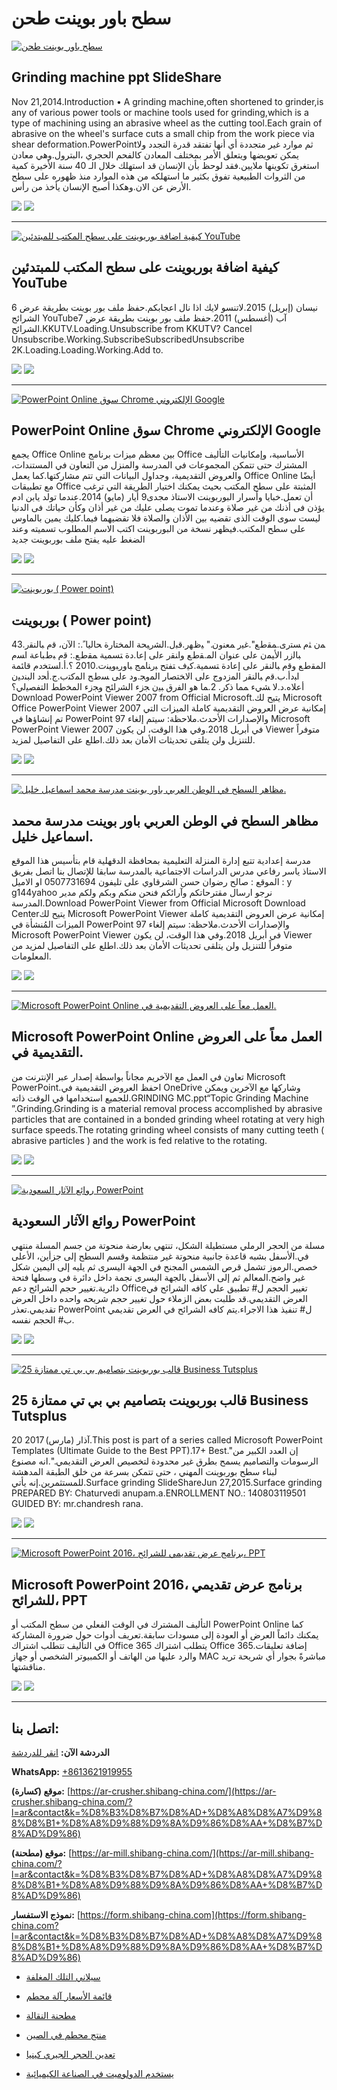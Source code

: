 # سطح باور بوينت طحن

<a href="https://swt.shibang-china.com/?l=ar&img&k=%D8%B3%D8%B7%D8%AD+%D8%A8%D8%A7%D9%88%D8%B1+%D8%A8%D9%88%D9%8A%D9%86%D8%AA+%D8%B7%D8%AD%D9%86" target="_blank">![سطح باور بوينت طحن](http://static.shibang-china.com/all-800x300/1374.jpg)</a>

## Grinding machine ppt SlideShare
Nov 21,2014.Introduction • A grinding machine,often shortened to grinder,is any of various power tools or machine tools used for grinding,which is a type of machining using an abrasive wheel as the cutting tool.Each grain of abrasive on the wheel&#39;s surface cuts a small chip from the work piece via shear deformation.PowerPointثم موارد غير متجددة أي أنها تفتقد قدرة التجدد ولا يمكن تعويضها ويتعلق الأمر بمختلف المعادن كالفحم الحجري ،البترول.وهي معادن استغرق تكوينها ملايين.فقد لوحظ بأن الإنسان قد استهلك خلال الـ 40 سنة الأخيرة كمية من الثروات الطبيعية تفوق بكثير ما استهلكه من هذه الموارد منذ ظهوره على سطح الأرض عن الان.وهكذا أصبح الإنسان يأخذ من رأس.


<a href="https://whatsapp.shibangsoft.com/WhatsApp.php" target="_blank" title="WhatsApp">![](http://static.shibang-china.com/icon/whatsapp.png)</a> <a href="https://swt.shibang-china.com/?l=ar&icon&k=%D8%B3%D8%B7%D8%AD+%D8%A8%D8%A7%D9%88%D8%B1+%D8%A8%D9%88%D9%8A%D9%86%D8%AA+%D8%B7%D8%AD%D9%86" target="_blank">![](http://static.shibang-china.com/icon/chat-ar.png)</a>

---

<a href="https://swt.shibang-china.com/?l=ar&img&k=%D8%B3%D8%B7%D8%AD+%D8%A8%D8%A7%D9%88%D8%B1+%D8%A8%D9%88%D9%8A%D9%86%D8%AA+%D8%B7%D8%AD%D9%86" target="_blank">![كيفية اضافة بوربوينت على سطح المكتب للمبتدئين YouTube](http://static.shibang-china.com/all-800x300/1085.jpg)</a>

## كيفية اضافة بوربوينت على سطح المكتب للمبتدئين YouTube
6 نيسان (إبريل) 2015.لاتنسو لايك اذا نال اعجابكم.حفظ ملف بور بوينت بطريقة عرض الشرائح YouTube7 آب (أغسطس) 2011.حفظ ملف بور بوينت بطريقة عرض الشرائح.KKUTV.Loading.Unsubscribe from KKUTV? Cancel Unsubscribe.Working.SubscribeSubscribedUnsubscribe 2K.Loading.Loading.Working.Add to.


<a href="https://whatsapp.shibangsoft.com/WhatsApp.php" target="_blank" title="WhatsApp">![](http://static.shibang-china.com/icon/whatsapp.png)</a> <a href="https://swt.shibang-china.com/?l=ar&icon&k=%D8%B3%D8%B7%D8%AD+%D8%A8%D8%A7%D9%88%D8%B1+%D8%A8%D9%88%D9%8A%D9%86%D8%AA+%D8%B7%D8%AD%D9%86" target="_blank">![](http://static.shibang-china.com/icon/chat-ar.png)</a>

---

<a href="https://swt.shibang-china.com/?l=ar&img&k=%D8%B3%D8%B7%D8%AD+%D8%A8%D8%A7%D9%88%D8%B1+%D8%A8%D9%88%D9%8A%D9%86%D8%AA+%D8%B7%D8%AD%D9%86" target="_blank">![PowerPoint Online سوق Chrome الإلكتروني Google](http://static.shibang-china.com/all-800x300/11.jpg)</a>

## PowerPoint Online سوق Chrome الإلكتروني Google
يجمع Office Online بين معظم ميزات برنامج Office الأساسية، وإمكانيات التأليف المشترك حتى تتمكن المجموعات في المدرسة والمنزل من التعاون في المستندات، والعروض التقديمية، وجداول البيانات التي تتم مشاركتها.كما يعمل Office Online أيضًا مع تطبيقات Office المثبتة على سطح المكتب بحيث يمكنك اختيار الطريقة التي ترغب أن تعمل.خبايا وأسرار البوربوينت الاستاذ مجدى9 أيار (مايو) 2014.عندما تولد يابن ادم يؤذن فى أذنك من غير صلاة وعندما تموت يصلى عليك من غير أذان وكأن حياتك فى الدنيا ليست سوى الوقت الذى تقضيه بين الأذان والصلاة فلا تقضيهما فيما.كليك يمين بالماوس على سطح المكتب.فيظهر نسخة من البوربوينت اكتب الاسم المطلوب تسميته وعند الضغط عليه يفتح ملف بوربوينت جديد


<a href="https://whatsapp.shibangsoft.com/WhatsApp.php" target="_blank" title="WhatsApp">![](http://static.shibang-china.com/icon/whatsapp.png)</a> <a href="https://swt.shibang-china.com/?l=ar&icon&k=%D8%B3%D8%B7%D8%AD+%D8%A8%D8%A7%D9%88%D8%B1+%D8%A8%D9%88%D9%8A%D9%86%D8%AA+%D8%B7%D8%AD%D9%86" target="_blank">![](http://static.shibang-china.com/icon/chat-ar.png)</a>

---

<a href="https://swt.shibang-china.com/?l=ar&img&k=%D8%B3%D8%B7%D8%AD+%D8%A8%D8%A7%D9%88%D8%B1+%D8%A8%D9%88%D9%8A%D9%86%D8%AA+%D8%B7%D8%AD%D9%86" target="_blank">![بوربوينت ( Power point)](http://static.shibang-china.com/all-800x300/205.jpg)</a>

## بوربوينت ( Power point)
43.ﻤن ﺜم ﺴﺘرى.ﻤﻘطﻊ&quot;.ﻏﻴر ﻤﻌﻨون.&quot; ﻴظﻬر.ﻗﺒل.اﻟﺸرﻴﺤﺔ اﻟﻤﺨﺘﺎرة ﺤﺎﻟﻴﺎﹰ.: اﻵن، ﻗم ﺒﺎﻟﻨﻘر ﺒﺎﻟزر اﻷﻴﻤن ﻋﻟﯽ ﻋﻨوان اﻟﻤ.ﻘطﻊ واﻨﻘر ﻋﻟﯽ إﻋﺎ.دة ﺘﺴﻤﻴﺔ ﻤﻘطﻊ.: ﻗم ﺒطﺒﺎﻋﺔ اﺴم اﻟﻤﻘطﻊ وﻗم ﺒﺎﻟﻨﻘر ﻋﻟﯽ إﻋﺎدة ﺘﺴﻤﻴﺔ.ﮐﻴف ﺘﻔﺘﺢ ﺒرﻨﺎﻤﺞ ﺒﺎورﺒوﻴﻨت.2010 ؟.أ.اﺴﺘﺨدم ﻗﺎﺌﻤﺔ اﺒدأ.ب.ﻗم ﺒﺎﻟﻨﻘر اﻟﻤزدوج ﻋﻟﯽ اﻻﺨﺘﺼﺎر اﻟﻤوﺠ.ود ﻋﻟﯽ ﺴطﺢ اﻟﻤﮐﺘب.ج.أﺤد اﻟﺒﻨدﻴن أﻋﻼه.د.ﻻ ﺸﻲء ﻤﻤﺎ ذﮐر. 2.ﻤﺎ ﻫو اﻟﻔرق ﺒﻴن ﺠزء اﻟﺸراﺌﺢ وﺠزء اﻟﻤﺨطط اﻟﺘﻔﺼﻴﻟﻲ؟Download PowerPoint Viewer 2007 from Official Microsoft.يتيح لك Microsoft Office PowerPoint Viewer 2007 إمكانية عرض العروض التقديمية كاملة الميزات التي تم إنشاؤها في PowerPoint 97 والإصدارات الأحدث.ملاحظة: سيتم إلغاء Microsoft PowerPoint Viewer 2007 في أبريل 2018.وفي هذا الوقت، لن يكون Viewer متوفراً للتنزيل ولن يتلقى تحديثات الأمان بعد ذلك.اطلع على التفاصيل لمزيد.


<a href="https://whatsapp.shibangsoft.com/WhatsApp.php" target="_blank" title="WhatsApp">![](http://static.shibang-china.com/icon/whatsapp.png)</a> <a href="https://swt.shibang-china.com/?l=ar&icon&k=%D8%B3%D8%B7%D8%AD+%D8%A8%D8%A7%D9%88%D8%B1+%D8%A8%D9%88%D9%8A%D9%86%D8%AA+%D8%B7%D8%AD%D9%86" target="_blank">![](http://static.shibang-china.com/icon/chat-ar.png)</a>

---

<a href="https://swt.shibang-china.com/?l=ar&img&k=%D8%B3%D8%B7%D8%AD+%D8%A8%D8%A7%D9%88%D8%B1+%D8%A8%D9%88%D9%8A%D9%86%D8%AA+%D8%B7%D8%AD%D9%86" target="_blank">![مظاهر السطح في الوطن العربي باور بوينت مدرسة محمد اسماعيل خليل.](http://static.shibang-china.com/all-800x300/602.jpg)</a>

## مظاهر السطح في الوطن العربي باور بوينت مدرسة محمد اسماعيل خليل.
مدرسة إعدادية تتبع إدارة المنزلة التعليمية بمحافظة الدقهلية قام بتأسيس هذا الموقع الاستاذ ياسر رفاعي مدرس الدراسات الاجتماعية بالمدرسة سابقا للإتصال بنا اتصل بفريق الموقع : صالح رضوان حسن الشرقاوي على تليفون 0507731694 او الاميل : y g144yahoo نرجو ارسال مقترحاتكم وآرائكم فنحن منكم وبكم ولكم مدير المدرسة.Download PowerPoint Viewer from Official Microsoft Download Centerيتيح لك Microsoft PowerPoint Viewer إمكانية عرض العروض التقديمية كاملة الميزات المُنشأة في PowerPoint 97 والإصدارات الأحدث.ملاحظة: سيتم إلغاء Microsoft PowerPoint Viewer في أبريل 2018.وفي هذا الوقت، لن يكون Viewer متوفراً للتنزيل ولن يتلقى تحديثات الأمان بعد ذلك.اطلع على التفاصيل لمزيد من المعلومات.


<a href="https://whatsapp.shibangsoft.com/WhatsApp.php" target="_blank" title="WhatsApp">![](http://static.shibang-china.com/icon/whatsapp.png)</a> <a href="https://swt.shibang-china.com/?l=ar&icon&k=%D8%B3%D8%B7%D8%AD+%D8%A8%D8%A7%D9%88%D8%B1+%D8%A8%D9%88%D9%8A%D9%86%D8%AA+%D8%B7%D8%AD%D9%86" target="_blank">![](http://static.shibang-china.com/icon/chat-ar.png)</a>

---

<a href="https://swt.shibang-china.com/?l=ar&img&k=%D8%B3%D8%B7%D8%AD+%D8%A8%D8%A7%D9%88%D8%B1+%D8%A8%D9%88%D9%8A%D9%86%D8%AA+%D8%B7%D8%AD%D9%86" target="_blank">![Microsoft PowerPoint Online العمل معاً على العروض التقديمية في.](http://static.shibang-china.com/all-800x300/310.jpg)</a>

## Microsoft PowerPoint Online العمل معاً على العروض التقديمية في.
تعاون في العمل مع الآخريم مجاناً بواسطة إصدار عبر الإنترنت من Microsoft PowerPoint.احفظ العروض التقديمية في OneDrive وشاركها مع الآخرين ويمكن للجميع استخدامها في الوقت ذاته.GRINDING MC.ppt“Topic Grinding Machine ”.Grinding.Grinding is a material removal process accomplished by abrasive particles that are contained in a bonded grinding wheel rotating at very high surface speeds.The rotating grinding wheel consists of many cutting teeth ( abrasive particles ) and the work is fed relative to the rotating.


<a href="https://whatsapp.shibangsoft.com/WhatsApp.php" target="_blank" title="WhatsApp">![](http://static.shibang-china.com/icon/whatsapp.png)</a> <a href="https://swt.shibang-china.com/?l=ar&icon&k=%D8%B3%D8%B7%D8%AD+%D8%A8%D8%A7%D9%88%D8%B1+%D8%A8%D9%88%D9%8A%D9%86%D8%AA+%D8%B7%D8%AD%D9%86" target="_blank">![](http://static.shibang-china.com/icon/chat-ar.png)</a>

---

<a href="https://swt.shibang-china.com/?l=ar&img&k=%D8%B3%D8%B7%D8%AD+%D8%A8%D8%A7%D9%88%D8%B1+%D8%A8%D9%88%D9%8A%D9%86%D8%AA+%D8%B7%D8%AD%D9%86" target="_blank">![روائع الآثار السعودية PowerPoint](http://static.shibang-china.com/all-800x300/839.jpg)</a>

## روائع الآثار السعودية PowerPoint
مسلة من الحجر الرملي مستطيلة الشكل، تنتهي بعارضة منحوتة من جسم المسلة منتهي في.الأسفل بشبه قاعدة جانبية منحوتة غير منتظمة وقسم السطح إلى جزأين، الأعلى خصص.الرموز تشمل قرص الشمس المجنح في الجهة اليسرى ثم يليه إلى اليمين شكل غير واضح.المعالم ثم إلى الأسفل بالجهة اليسرى نجمة داخل دائرة في وسطها فتحة دائرية.تغيير حجم الشرائح دعم Officeتغيير الحجم ل# تطبيق علي كافه الشرائح في العرض التقديمي.قد طلبت بعض الزملاء حول تغيير حجم شريحه واحده داخل العرض تقديمي.تعذر PowerPoint ل# تنفيذ هذا الاجراء.يتم كافه الشرائح في العرض تقديمي ب# الحجم نفسه.


<a href="https://whatsapp.shibangsoft.com/WhatsApp.php" target="_blank" title="WhatsApp">![](http://static.shibang-china.com/icon/whatsapp.png)</a> <a href="https://swt.shibang-china.com/?l=ar&icon&k=%D8%B3%D8%B7%D8%AD+%D8%A8%D8%A7%D9%88%D8%B1+%D8%A8%D9%88%D9%8A%D9%86%D8%AA+%D8%B7%D8%AD%D9%86" target="_blank">![](http://static.shibang-china.com/icon/chat-ar.png)</a>

---

<a href="https://swt.shibang-china.com/?l=ar&img&k=%D8%B3%D8%B7%D8%AD+%D8%A8%D8%A7%D9%88%D8%B1+%D8%A8%D9%88%D9%8A%D9%86%D8%AA+%D8%B7%D8%AD%D9%86" target="_blank">![25 قالب بوربوينت بتصاميم بي بي تي ممتازة Business Tutsplus](http://static.shibang-china.com/all-800x300/589.jpg)</a>

## 25 قالب بوربوينت بتصاميم بي بي تي ممتازة Business Tutsplus
20 آذار (مارس) 2017.This post is part of a series called Microsoft PowerPoint Templates (Ultimate Guide to the Best PPT).17+ Best.&quot;إن العدد الكبير من الرسومات والتصاميم يسمح بطرق غير محدودة لتخصيص العرض التقديمي.&quot;.انه مصنوع لبناء سطح بوربوينت المهني ، حتى تتمكن بسرعة من خلق الطبقة المدهشة للمستثمرين.إنه يأتي.Surface grinding SlideShareJun 27,2015.Surface grinding PREPARED BY: Chaturvedi anupam.a.ENROLLMENT NO.: 140803119501 GUIDED BY: mr.chandresh rana.


<a href="https://whatsapp.shibangsoft.com/WhatsApp.php" target="_blank" title="WhatsApp">![](http://static.shibang-china.com/icon/whatsapp.png)</a> <a href="https://swt.shibang-china.com/?l=ar&icon&k=%D8%B3%D8%B7%D8%AD+%D8%A8%D8%A7%D9%88%D8%B1+%D8%A8%D9%88%D9%8A%D9%86%D8%AA+%D8%B7%D8%AD%D9%86" target="_blank">![](http://static.shibang-china.com/icon/chat-ar.png)</a>

---

<a href="https://swt.shibang-china.com/?l=ar&img&k=%D8%B3%D8%B7%D8%AD+%D8%A8%D8%A7%D9%88%D8%B1+%D8%A8%D9%88%D9%8A%D9%86%D8%AA+%D8%B7%D8%AD%D9%86" target="_blank">![Microsoft PowerPoint 2016، برنامج عرض تقديمي للشرائح، PPT](http://static.shibang-china.com/all-800x300/1394.jpg)</a>

## Microsoft PowerPoint 2016، برنامج عرض تقديمي للشرائح، PPT
التأليف المشترك في الوقت الفعلي من سطح المكتب أو PowerPoint Online كما يمكنك دائماً العرض أو العودة إلى مسودات سابقة.تعريف أدوات حول ضرورة المشاركة في التأليف تتطلب اشتراك Office 365 يتطلب اشتراك Office 365.إضافة تعليقات والرد عليها من الهاتف أو الكمبيوتر الشخصي أو جهاز MAC مباشرةً بجوار أي شريحة تريد مناقشتها.

<a href="https://whatsapp.shibangsoft.com/WhatsApp.php" target="_blank" title="WhatsApp">![](http://static.shibang-china.com/icon/whatsapp.png)</a> <a href="https://swt.shibang-china.com/?l=ar&icon&k=%D8%B3%D8%B7%D8%AD+%D8%A8%D8%A7%D9%88%D8%B1+%D8%A8%D9%88%D9%8A%D9%86%D8%AA+%D8%B7%D8%AD%D9%86" target="_blank">![](http://static.shibang-china.com/icon/chat-ar.png)</a>

---
## اتصل بنا:

**الدردشة الآن:** [انقر للدردشة](https://swt.shibang-china.com?l=ar&contact&k=%D8%B3%D8%B7%D8%AD+%D8%A8%D8%A7%D9%88%D8%B1+%D8%A8%D9%88%D9%8A%D9%86%D8%AA+%D8%B7%D8%AD%D9%86)

**WhatsApp:**  [+8613621919955](https://whatsapp.shibangsoft.com/WhatsApp.php)

**موقع (كسارة):** [https://ar-crusher.shibang-china.com/](https://ar-crusher.shibang-china.com/?l=ar&contact&k=%D8%B3%D8%B7%D8%AD+%D8%A8%D8%A7%D9%88%D8%B1+%D8%A8%D9%88%D9%8A%D9%86%D8%AA+%D8%B7%D8%AD%D9%86)

**موقع (مطحنة):** [https://ar-mill.shibang-china.com/](https://ar-mill.shibang-china.com/?l=ar&contact&k=%D8%B3%D8%B7%D8%AD+%D8%A8%D8%A7%D9%88%D8%B1+%D8%A8%D9%88%D9%8A%D9%86%D8%AA+%D8%B7%D8%AD%D9%86)

**نموذج الاستفسار:** [https://form.shibang-china.com](https://form.shibang-china.com?l=ar&contact&k=%D8%B3%D8%B7%D8%AD+%D8%A8%D8%A7%D9%88%D8%B1+%D8%A8%D9%88%D9%8A%D9%86%D8%AA+%D8%B7%D8%AD%D9%86)

* [سيلاني التلك المغلفة](../26/%D8%B3%D9%8A%D9%84%D8%A7%D9%86%D9%8A%20%D8%A7%D9%84%D8%AA%D9%84%D9%83%20%D8%A7%D9%84%D9%85%D8%BA%D9%84%D9%81%D8%A9.md)

* [قائمة الأسعار آلة محطم](../27/%D9%82%D8%A7%D8%A6%D9%85%D8%A9%20%D8%A7%D9%84%D8%A3%D8%B3%D8%B9%D8%A7%D8%B1%20%D8%A2%D9%84%D8%A9%20%D9%85%D8%AD%D8%B7%D9%85.md)

* [مطحنة النقالة](../26/%D9%85%D8%B7%D8%AD%D9%86%D8%A9%20%D8%A7%D9%84%D9%86%D9%82%D8%A7%D9%84%D8%A9.md)

* [منتج محطم في الصين](../29/%D9%85%D9%86%D8%AA%D8%AC%20%D9%85%D8%AD%D8%B7%D9%85%20%D9%81%D9%8A%20%D8%A7%D9%84%D8%B5%D9%8A%D9%86.md)

* [تعدين الحجر الجيري كينيا](../28/%D8%AA%D8%B9%D8%AF%D9%8A%D9%86%20%D8%A7%D9%84%D8%AD%D8%AC%D8%B1%20%D8%A7%D9%84%D8%AC%D9%8A%D8%B1%D9%8A%20%D9%83%D9%8A%D9%86%D9%8A%D8%A7.md)

* [يستخدم الدولوميت في الصناعة الكيميائية](../30/%D9%8A%D8%B3%D8%AA%D8%AE%D8%AF%D9%85%20%D8%A7%D9%84%D8%AF%D9%88%D9%84%D9%88%D9%85%D9%8A%D8%AA%20%D9%81%D9%8A%20%D8%A7%D9%84%D8%B5%D9%86%D8%A7%D8%B9%D8%A9%20%D8%A7%D9%84%D9%83%D9%8A%D9%85%D9%8A%D8%A7%D8%A6%D9%8A%D8%A9.md)